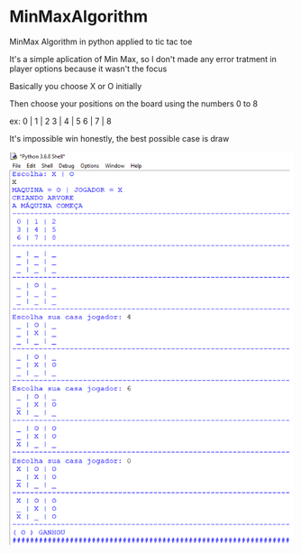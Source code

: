 # MinMaxAlgorithm
MinMax Algorithm in python applied to tic tac toe

It's a simple aplication of Min Max, so I don't made any error tratment in player options because it wasn't the focus

Basically you choose X or O initially

Then choose your positions on the board using the numbers 0 to 8

ex:
0 | 1 | 2
3 | 4 | 5
6 | 7 | 8

It's impossible win honestly, the best possible case is draw

![It's a print of one round game](https://github.com/FlavioCorreia/MinMaxAlgorithm/blob/master/minMaxTicTacToePython.png)
